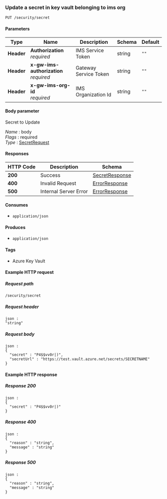 
<a name="updatesecret"></a>
### Update a secret in key vault belonging to ims org
```
PUT /security/secret
```


#### Parameters

|Type|Name|Description|Schema|Default|
|---|---|---|---|---|
|**Header**|**Authorization**  <br>*required*|IMS Service Token|string|`""`|
|**Header**|**x-gw-ims-authorization**  <br>*required*|Gateway Service Token|string|`""`|
|**Header**|**x-gw-ims-org-id**  <br>*required*|IMS Organization Id|string|`""`|


#### Body parameter
Secret to Update

*Name* : body  
*Flags* : required  
*Type* : [SecretRequest](../definitions/SecretRequest.md#secretrequest)


#### Responses

|HTTP Code|Description|Schema|
|---|---|---|
|**200**|Success|[SecretResponse](../definitions/SecretResponse.md#secretresponse)|
|**400**|Invalid Request|[ErrorResponse](../definitions/ErrorResponse.md#errorresponse)|
|**500**|Internal Server Error|[ErrorResponse](../definitions/ErrorResponse.md#errorresponse)|


#### Consumes

* `application/json`


#### Produces

* `application/json`


#### Tags

* Azure Key Vault


#### Example HTTP request

##### Request path
```
/security/secret
```


##### Request header
```
json :
"string"
```


##### Request body
```
json :
{
  "secret" : "P4$$vv0r|)",
  "secretUrl" : "https://test.vault.azure.net/secrets/SECRETNAME"
}
```


#### Example HTTP response

##### Response 200
```
json :
{
  "secret" : "P4$$vv0r|)"
}
```


##### Response 400
```
json :
{
  "reason" : "string",
  "message" : "string"
}
```


##### Response 500
```
json :
{
  "reason" : "string",
  "message" : "string"
}
```




